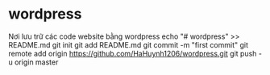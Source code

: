 # wordpress
Nơi lưu trữ các code website bằng wordpress
echo "# wordpress" >> README.md
git init
git add README.md
git commit -m "first commit"
git remote add origin https://github.com/HaHuynh1206/wordpress.git
git push -u origin master
